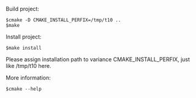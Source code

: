 Build project:

    $cmake -D CMAKE_INSTALL_PERFIX=/tmp/t10 ..
    $make

Install project:

    $make install

Please assign installation path to variance CMAKE_INSTALL_PERFIX, just like /tmp/t10 here.

More information:

    $cmake --help
